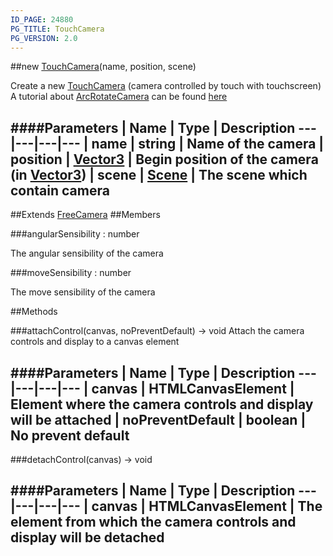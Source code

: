 ```yaml
---
ID_PAGE: 24880
PG_TITLE: TouchCamera
PG_VERSION: 2.0
---
```

##new [TouchCamera](/classes/TouchCamera)(name, position, scene)



Create a new [TouchCamera](/classes/TouchCamera) (camera controlled by touch with touchscreen)
A tutorial about [ArcRotateCamera](/classes/ArcRotateCamera) can be found [here](https://github.com/BabylonJS/Babylon.js/wiki/05-Cameras)




####Parameters
 | Name | Type | Description
---|---|---|---
 | name | string | Name of the camera
 | position | [Vector3](/classes/Vector3) | Begin position of the camera (in [Vector3](/classes/Vector3))
 | scene | [Scene](/classes/Scene) | The scene which contain camera
---

##Extends [FreeCamera](/classes/FreeCamera)
##Members

###angularSensibility : number




The angular sensibility of the camera



###moveSensibility : number




The move sensibility of the camera











##Methods

###attachControl(canvas, noPreventDefault) &rarr; void
Attach the camera controls and display to a canvas element





####Parameters
 | Name | Type | Description
---|---|---|---
 | canvas | HTMLCanvasElement | Element where the camera controls and display will be attached
 | noPreventDefault | boolean | No prevent default
---

###detachControl(canvas) &rarr; void

####Parameters
 | Name | Type | Description
---|---|---|---
 | canvas | HTMLCanvasElement | The element from which the camera controls and display will be detached
---

